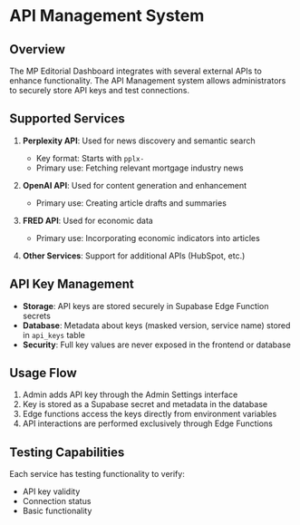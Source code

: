 
# API Management System

## Overview
The MP Editorial Dashboard integrates with several external APIs to enhance functionality. The API Management system allows administrators to securely store API keys and test connections.

## Supported Services

1. **Perplexity API**: Used for news discovery and semantic search
   - Key format: Starts with `pplx-`
   - Primary use: Fetching relevant mortgage industry news

2. **OpenAI API**: Used for content generation and enhancement
   - Primary use: Creating article drafts and summaries

3. **FRED API**: Used for economic data
   - Primary use: Incorporating economic indicators into articles

4. **Other Services**: Support for additional APIs (HubSpot, etc.)

## API Key Management

- **Storage**: API keys are stored securely in Supabase Edge Function secrets
- **Database**: Metadata about keys (masked version, service name) stored in `api_keys` table
- **Security**: Full key values are never exposed in the frontend or database

## Usage Flow

1. Admin adds API key through the Admin Settings interface
2. Key is stored as a Supabase secret and metadata in the database
3. Edge functions access the keys directly from environment variables
4. API interactions are performed exclusively through Edge Functions

## Testing Capabilities

Each service has testing functionality to verify:
- API key validity
- Connection status
- Basic functionality
